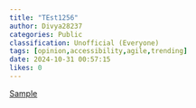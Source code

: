 ```yaml
---
title: "TEst1256"
author: Divya28237
categories: Public
classification: Unofficial (Everyone)
tags: [opinion,accessibility,agile,trending]
date: 2024-10-31 00:57:15 
likes: 0
---
```


[Sample](https://ambitious-pond-0f5283f00-test.eastasia.3.azurestaticapps.net/)